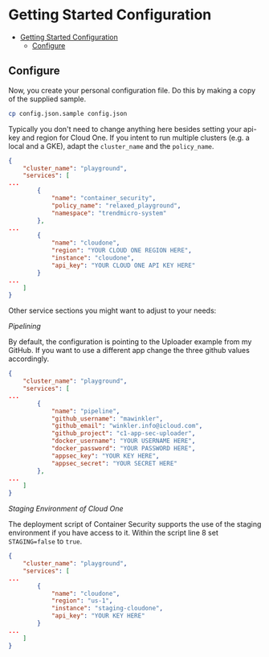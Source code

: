 # Getting Started Configuration

- [Getting Started Configuration](#getting-started-configuration)
  - [Configure](#configure)

## Configure

Now, you create your personal configuration file. Do this by making a copy of the supplied sample.

```sh
cp config.json.sample config.json
```

Typically you don't need to change anything here besides setting your api-key and region for Cloud One. If you intent to run multiple clusters (e.g. a local and a GKE), adapt the `cluster_name` and the `policy_name`.

```json
{
    "cluster_name": "playground",
    "services": [
...
        {
            "name": "container_security",
            "policy_name": "relaxed_playground",
            "namespace": "trendmicro-system"
        },
...
        {
            "name": "cloudone",
            "region": "YOUR CLOUD ONE REGION HERE",
            "instance": "cloudone",
            "api_key": "YOUR CLOUD ONE API KEY HERE"
        }
...
    ]
}
```

Other service sections you might want to adjust to your needs:

*Pipelining*

By default, the configuration is pointing to the Uploader example from my GitHub. If you want to use a different app change the three github values accordingly.

```json
{
    "cluster_name": "playground",
    "services": [
...
        {
            "name": "pipeline",
            "github_username": "mawinkler",
            "github_email": "winkler.info@icloud.com",
            "github_project": "c1-app-sec-uploader",
            "docker_username": "YOUR USERNAME HERE",
            "docker_password": "YOUR PASSWORD HERE",
            "appsec_key": "YOUR KEY HERE",
            "appsec_secret": "YOUR SECRET HERE"
        },
...
    ]
}
```

*Staging Environment of Cloud One*

The deployment script of Container Security supports the use of the staging environment if you have access to it. Within the script line 8 set `STAGING=false` to `true`.

```json
{
    "cluster_name": "playground",
    "services": [
...
        {
            "name": "cloudone",
            "region": "us-1",
            "instance": "staging-cloudone",
            "api_key": "YOUR KEY HERE"
        }
...
    ]
}
```
